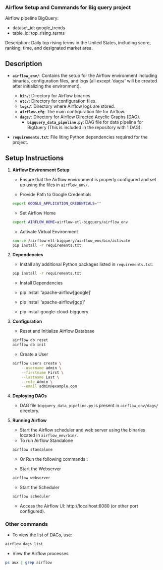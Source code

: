 
### Airflow Setup and Commands for Big query project

Airflow pipeline BigQuery: 
- dataset_id: google_trends
- table_id: top_rising_terms

Description: Daily top rising terms in the United States, including score, ranking, time, and designated market area.

## Description

- **`airflow_env/`**: Contains the setup for the Airflow environment including binaries, configuration files, and logs (all except 'dags/' will be created after initializing the environment).
  - **`bin/`**: Directory for Airflow binaries.
  - **`etc/`**: Directory for configuration files.
  - **`logs/`**: Directory where Airflow logs are stored.
  - **`airflow.cfg`**: The main configuration file for Airflow.
  - **`dags/`**: Directory for Airflow Directed Acyclic Graphs (DAG).
    - **`bigquery_data_pipeline.py`**: DAG file for data pipeline for BigQuery (This is included in the repository with 1  DAG).

- **`requirements.txt`**: File liting Python dependencies required for the project.

## Setup Instructions

1. **Airflow Environment Setup**
   - Ensure that the Airflow environment is properly configured and set up using the files in `airflow_env/`.

    - Provide Path to Google Credentials
    ```bash
    export GOOGLE_APPLICATION_CREDENTIALS=""
    ```

    - Set Airflow Home
    ```bash
    export AIRFLOW_HOME=airflow-etl-bigquery/airflow_env
    ```

    - Activate Virtual Environment
    ```bash
    source /airflow-etl-bigquery/airflow_env/bin/activate
    pip install -r requirements.txt
    ```

2. **Dependencies**
    - Install any additional Python packages listed in `requirements.txt`:

     ```bash
     pip install -r requirements.txt
     ```
    - Install Dependencies

    - pip install 'apache-airflow[google]'
    - pip install 'apache-airflow[gcp]'
    - pip install google-cloud-bigquery

3. **Configuration**

    - Reset and Initialize Airflow Database

    ```bash
    airflow db reset
    airflow db init
    ```

    - Create a User
    ```bash
    airflow users create \
        --username admin \
        --firstname First \
        --lastname Last \
        --role Admin \
        --email admin@example.com
    ```


4. **Deploying DAGs**
   - DAG file `bigquery_data_pipeline.py` is present in `airflow_env/dags/` directory.

5. **Running Airflow**
   - Start the Airflow scheduler and web server using the binaries located in `airflow_env/bin/`.
   - To run Airflow Standalone
    ```bash
    airflow standalone
    ```
   - Or Run the following commands : 


   - Start the Webserver
    ```bash
    airflow webserver
    ```

   - Start the Scheduler
    ```bash
    airflow scheduler
    ```

    - Access the Airflow UI: http://localhost:8080 (or other port configured).


### Other commands
- To view the list of DAGs, use:
```bash
airflow dags list
```

- View the Airflow processes

```bash
ps aux | grep airflow
```
